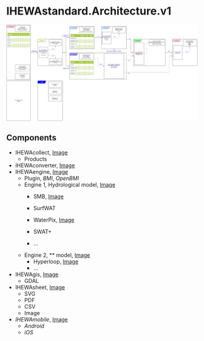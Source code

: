 # IHEWAstandard.Architecture.v1

![alt text](https://github.com/wateraccounting/IHEWAstandard/raw/master/Architecture/img/v1/IHEWA.png "IHEWA, Architecture")

## Components

  - IHEWAcollect, [Image](./img/v1/IHEWAcollect.png)
    - Products
  - IHEWAconverter, [Image](./img/v1/IHEWAconverter.png)
  - IHEWAengine, [Image](./img/v1/IHEWAengine.png)
    - Plugin, _BMI_, _OpenBMI_
    - Engine 1, Hydrological model, [Image](./img/v1/IHEWAengine.1.png)
      - SMB, [Image](./img/v1/IHEWAengine.1.SMB.png)
      - SurfWAT
      - WaterPix, [Image](./img/v1/IHEWAengine.1.WaterPix.png)

      - SWAT+
      - ...
    - Engine 2, ** model, [Image](./img/v1/IHEWAengine.2.png)
      - Hyperloop, [Image](./img/v1/IHEWAengine.2.Hyperloop.png)
      - ...
  - IHEWAgis, [Image](./img/v1/IHEWAgis.png)
    - GDAL
  - IHEWAsheet, [Image](./img/v1/IHEWAsheet.png)
    - SVG
    - PDF
    - CSV
    - Image
  - _IHEWAmobile_, [Image](./img/v1/IHEWAmobile.png)
    - _Android_
    - _iOS_


